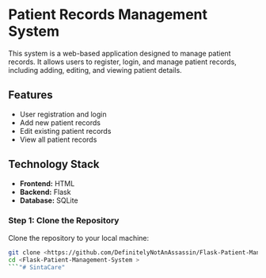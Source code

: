 # Patient Records Management System

This system is a web-based application designed to manage patient records. It allows users to register, login, and manage patient records, including adding, editing, and viewing patient details.

## Features

- User registration and login
- Add new patient records
- Edit existing patient records
- View all patient records

## Technology Stack

- **Frontend:** HTML 
- **Backend:** Flask 
- **Database:** SQLite

### Step 1: Clone the Repository

Clone the repository to your local machine:

```sh
git clone <https://github.com/DefinitelyNotAnAssassin/Flask-Patient-Management-System>
cd <Flask-Patient-Management-System >
```"# SintaCare" 
